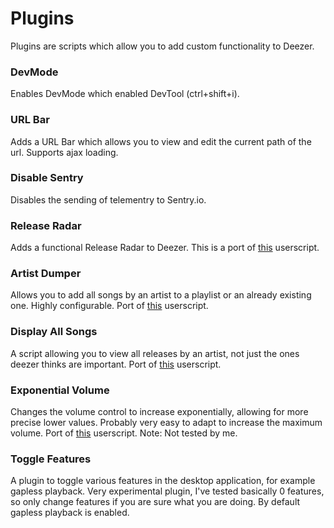 # Plugins
Plugins are scripts which allow you to add custom functionality to Deezer.

### DevMode
Enables DevMode which enabled DevTool (ctrl+shift+i).

### URL Bar
Adds a URL Bar which allows you to view and edit the current path of the url. Supports ajax loading.

### Disable Sentry
Disables the sending of telementry to Sentry.io.

### Release Radar
Adds a functional Release Radar to Deezer. This is a port of [this](https://github.com/bababoi-2/Deezer-Release-Radar) userscript.

### Artist Dumper
Allows you to add all songs by an artist to a playlist or an already existing one. Highly configurable. Port of [this](https://github.com/bababoi-2/Deezer-Release-Radar) userscript.

### Display All Songs
A script allowing you to view all releases by an artist, not just the ones deezer thinks are important. Port of [this](https://github.com/bababoi-2/deezer-list-all-releases/) userscript.

### Exponential Volume
Changes the volume control to increase exponentially, allowing for more precise lower values. Probably very easy to adapt to increase the maximum volume. Port of [this](https://greasyfork.org/en/scripts/487324-youtube-volume-fixer) userscript. Note: Not tested by me.

### Toggle Features
A plugin to toggle various features in the desktop application, for example gapless playback. Very experimental plugin, I've tested basically 0 features, so only change features if you are sure what you are doing. By default gapless playback is enabled.